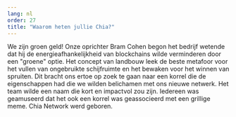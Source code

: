 ```yaml
---
lang: nl
order: 27
title: "Waarom heten jullie Chia?"
---
```


We zijn groen geld! Onze oprichter Bram Cohen begon het bedrijf wetende dat hij de energieafhankelijkheid van blockchains wilde verminderen door een "groene" optie. Het concept van landbouw leek de beste metafoor voor het vullen van ongebruikte schijfruimte en het bewaken voor het winnen van spruiten. Dit bracht ons ertoe op zoek te gaan naar een korrel die de eigenschappen had die we wilden belichamen met ons nieuwe netwerk. Het team wilde een naam die kort en impactvol zou zijn. Iedereen was geamuseerd dat het ook een korrel was geassocieerd met een grillige meme. Chia Network werd geboren.
